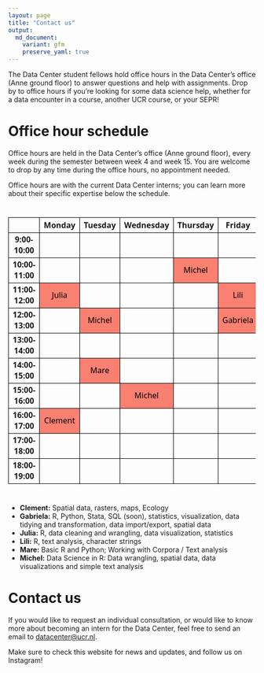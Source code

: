 ```yaml
---
layout: page
title: "Contact us"
output:
  md_document:
    variant: gfm
    preserve_yaml: true
---
```


The Data Center student fellows hold office hours in the Data Center’s
office (Anne ground floor) to answer questions and help with
assignments. Drop by to office hours if you’re looking for some data
science help, whether for a data encounter in a course, another UCR
course, or your SEPR!

# Office hour schedule

Office hours are held in the Data Center’s office (Anne ground floor),
every week during the semester between week 4 and week 15. You are
welcome to drop by any time during the office hours, no appointment
needed.

Office hours are with the current Data Center interns; you can learn
more about their specific expertise below the schedule.

<div id="okwbomfdwx" style="padding-left:0px;padding-right:0px;padding-top:10px;padding-bottom:10px;overflow-x:auto;overflow-y:auto;width:auto;height:auto;">
<style>#okwbomfdwx table {
  font-family: system-ui, 'Segoe UI', Roboto, Helvetica, Arial, sans-serif, 'Apple Color Emoji', 'Segoe UI Emoji', 'Segoe UI Symbol', 'Noto Color Emoji';
  -webkit-font-smoothing: antialiased;
  -moz-osx-font-smoothing: grayscale;
}
&#10;#okwbomfdwx thead, #okwbomfdwx tbody, #okwbomfdwx tfoot, #okwbomfdwx tr, #okwbomfdwx td, #okwbomfdwx th {
  border-style: none;
}
&#10;#okwbomfdwx p {
  margin: 0;
  padding: 0;
}
&#10;#okwbomfdwx .gt_table {
  display: table;
  border-collapse: collapse;
  line-height: normal;
  margin-left: auto;
  margin-right: auto;
  color: #333333;
  font-size: 16px;
  font-weight: normal;
  font-style: normal;
  background-color: #FFFFFF;
  width: auto;
  border-top-style: solid;
  border-top-width: 2px;
  border-top-color: #A8A8A8;
  border-right-style: none;
  border-right-width: 2px;
  border-right-color: #D3D3D3;
  border-bottom-style: solid;
  border-bottom-width: 2px;
  border-bottom-color: #A8A8A8;
  border-left-style: none;
  border-left-width: 2px;
  border-left-color: #D3D3D3;
}
&#10;#okwbomfdwx .gt_caption {
  padding-top: 4px;
  padding-bottom: 4px;
}
&#10;#okwbomfdwx .gt_title {
  color: #333333;
  font-size: 125%;
  font-weight: initial;
  padding-top: 4px;
  padding-bottom: 4px;
  padding-left: 5px;
  padding-right: 5px;
  border-bottom-color: #FFFFFF;
  border-bottom-width: 0;
}
&#10;#okwbomfdwx .gt_subtitle {
  color: #333333;
  font-size: 85%;
  font-weight: initial;
  padding-top: 3px;
  padding-bottom: 5px;
  padding-left: 5px;
  padding-right: 5px;
  border-top-color: #FFFFFF;
  border-top-width: 0;
}
&#10;#okwbomfdwx .gt_heading {
  background-color: #FFFFFF;
  text-align: center;
  border-bottom-color: #FFFFFF;
  border-left-style: none;
  border-left-width: 1px;
  border-left-color: #D3D3D3;
  border-right-style: none;
  border-right-width: 1px;
  border-right-color: #D3D3D3;
}
&#10;#okwbomfdwx .gt_bottom_border {
  border-bottom-style: solid;
  border-bottom-width: 2px;
  border-bottom-color: #D3D3D3;
}
&#10;#okwbomfdwx .gt_col_headings {
  border-top-style: solid;
  border-top-width: 2px;
  border-top-color: #D3D3D3;
  border-bottom-style: solid;
  border-bottom-width: 2px;
  border-bottom-color: #D3D3D3;
  border-left-style: none;
  border-left-width: 1px;
  border-left-color: #D3D3D3;
  border-right-style: none;
  border-right-width: 1px;
  border-right-color: #D3D3D3;
}
&#10;#okwbomfdwx .gt_col_heading {
  color: #333333;
  background-color: #FFFFFF;
  font-size: 100%;
  font-weight: normal;
  text-transform: inherit;
  border-left-style: none;
  border-left-width: 1px;
  border-left-color: #D3D3D3;
  border-right-style: none;
  border-right-width: 1px;
  border-right-color: #D3D3D3;
  vertical-align: bottom;
  padding-top: 5px;
  padding-bottom: 6px;
  padding-left: 5px;
  padding-right: 5px;
  overflow-x: hidden;
}
&#10;#okwbomfdwx .gt_column_spanner_outer {
  color: #333333;
  background-color: #FFFFFF;
  font-size: 100%;
  font-weight: normal;
  text-transform: inherit;
  padding-top: 0;
  padding-bottom: 0;
  padding-left: 4px;
  padding-right: 4px;
}
&#10;#okwbomfdwx .gt_column_spanner_outer:first-child {
  padding-left: 0;
}
&#10;#okwbomfdwx .gt_column_spanner_outer:last-child {
  padding-right: 0;
}
&#10;#okwbomfdwx .gt_column_spanner {
  border-bottom-style: solid;
  border-bottom-width: 2px;
  border-bottom-color: #D3D3D3;
  vertical-align: bottom;
  padding-top: 5px;
  padding-bottom: 5px;
  overflow-x: hidden;
  display: inline-block;
  width: 100%;
}
&#10;#okwbomfdwx .gt_spanner_row {
  border-bottom-style: hidden;
}
&#10;#okwbomfdwx .gt_group_heading {
  padding-top: 8px;
  padding-bottom: 8px;
  padding-left: 5px;
  padding-right: 5px;
  color: #333333;
  background-color: #FFFFFF;
  font-size: 100%;
  font-weight: initial;
  text-transform: inherit;
  border-top-style: solid;
  border-top-width: 2px;
  border-top-color: #D3D3D3;
  border-bottom-style: solid;
  border-bottom-width: 2px;
  border-bottom-color: #D3D3D3;
  border-left-style: none;
  border-left-width: 1px;
  border-left-color: #D3D3D3;
  border-right-style: none;
  border-right-width: 1px;
  border-right-color: #D3D3D3;
  vertical-align: middle;
  text-align: left;
}
&#10;#okwbomfdwx .gt_empty_group_heading {
  padding: 0.5px;
  color: #333333;
  background-color: #FFFFFF;
  font-size: 100%;
  font-weight: initial;
  border-top-style: solid;
  border-top-width: 2px;
  border-top-color: #D3D3D3;
  border-bottom-style: solid;
  border-bottom-width: 2px;
  border-bottom-color: #D3D3D3;
  vertical-align: middle;
}
&#10;#okwbomfdwx .gt_from_md > :first-child {
  margin-top: 0;
}
&#10;#okwbomfdwx .gt_from_md > :last-child {
  margin-bottom: 0;
}
&#10;#okwbomfdwx .gt_row {
  padding-top: 8px;
  padding-bottom: 8px;
  padding-left: 5px;
  padding-right: 5px;
  margin: 10px;
  border-top-style: solid;
  border-top-width: 1px;
  border-top-color: #D3D3D3;
  border-left-style: none;
  border-left-width: 1px;
  border-left-color: #D3D3D3;
  border-right-style: none;
  border-right-width: 1px;
  border-right-color: #D3D3D3;
  vertical-align: middle;
  overflow-x: hidden;
}
&#10;#okwbomfdwx .gt_stub {
  color: #333333;
  background-color: #FFFFFF;
  font-size: 100%;
  font-weight: initial;
  text-transform: inherit;
  border-right-style: solid;
  border-right-width: 2px;
  border-right-color: #D3D3D3;
  padding-left: 5px;
  padding-right: 5px;
}
&#10;#okwbomfdwx .gt_stub_row_group {
  color: #333333;
  background-color: #FFFFFF;
  font-size: 100%;
  font-weight: initial;
  text-transform: inherit;
  border-right-style: solid;
  border-right-width: 2px;
  border-right-color: #D3D3D3;
  padding-left: 5px;
  padding-right: 5px;
  vertical-align: top;
}
&#10;#okwbomfdwx .gt_row_group_first td {
  border-top-width: 2px;
}
&#10;#okwbomfdwx .gt_row_group_first th {
  border-top-width: 2px;
}
&#10;#okwbomfdwx .gt_summary_row {
  color: #333333;
  background-color: #FFFFFF;
  text-transform: inherit;
  padding-top: 8px;
  padding-bottom: 8px;
  padding-left: 5px;
  padding-right: 5px;
}
&#10;#okwbomfdwx .gt_first_summary_row {
  border-top-style: solid;
  border-top-color: #D3D3D3;
}
&#10;#okwbomfdwx .gt_first_summary_row.thick {
  border-top-width: 2px;
}
&#10;#okwbomfdwx .gt_last_summary_row {
  padding-top: 8px;
  padding-bottom: 8px;
  padding-left: 5px;
  padding-right: 5px;
  border-bottom-style: solid;
  border-bottom-width: 2px;
  border-bottom-color: #D3D3D3;
}
&#10;#okwbomfdwx .gt_grand_summary_row {
  color: #333333;
  background-color: #FFFFFF;
  text-transform: inherit;
  padding-top: 8px;
  padding-bottom: 8px;
  padding-left: 5px;
  padding-right: 5px;
}
&#10;#okwbomfdwx .gt_first_grand_summary_row {
  padding-top: 8px;
  padding-bottom: 8px;
  padding-left: 5px;
  padding-right: 5px;
  border-top-style: double;
  border-top-width: 6px;
  border-top-color: #D3D3D3;
}
&#10;#okwbomfdwx .gt_last_grand_summary_row_top {
  padding-top: 8px;
  padding-bottom: 8px;
  padding-left: 5px;
  padding-right: 5px;
  border-bottom-style: double;
  border-bottom-width: 6px;
  border-bottom-color: #D3D3D3;
}
&#10;#okwbomfdwx .gt_striped {
  background-color: rgba(128, 128, 128, 0.05);
}
&#10;#okwbomfdwx .gt_table_body {
  border-top-style: solid;
  border-top-width: 2px;
  border-top-color: #D3D3D3;
  border-bottom-style: solid;
  border-bottom-width: 2px;
  border-bottom-color: #D3D3D3;
}
&#10;#okwbomfdwx .gt_footnotes {
  color: #333333;
  background-color: #FFFFFF;
  border-bottom-style: none;
  border-bottom-width: 2px;
  border-bottom-color: #D3D3D3;
  border-left-style: none;
  border-left-width: 2px;
  border-left-color: #D3D3D3;
  border-right-style: none;
  border-right-width: 2px;
  border-right-color: #D3D3D3;
}
&#10;#okwbomfdwx .gt_footnote {
  margin: 0px;
  font-size: 90%;
  padding-top: 4px;
  padding-bottom: 4px;
  padding-left: 5px;
  padding-right: 5px;
}
&#10;#okwbomfdwx .gt_sourcenotes {
  color: #333333;
  background-color: #FFFFFF;
  border-bottom-style: none;
  border-bottom-width: 2px;
  border-bottom-color: #D3D3D3;
  border-left-style: none;
  border-left-width: 2px;
  border-left-color: #D3D3D3;
  border-right-style: none;
  border-right-width: 2px;
  border-right-color: #D3D3D3;
}
&#10;#okwbomfdwx .gt_sourcenote {
  font-size: 90%;
  padding-top: 4px;
  padding-bottom: 4px;
  padding-left: 5px;
  padding-right: 5px;
}
&#10;#okwbomfdwx .gt_left {
  text-align: left;
}
&#10;#okwbomfdwx .gt_center {
  text-align: center;
}
&#10;#okwbomfdwx .gt_right {
  text-align: right;
  font-variant-numeric: tabular-nums;
}
&#10;#okwbomfdwx .gt_font_normal {
  font-weight: normal;
}
&#10;#okwbomfdwx .gt_font_bold {
  font-weight: bold;
}
&#10;#okwbomfdwx .gt_font_italic {
  font-style: italic;
}
&#10;#okwbomfdwx .gt_super {
  font-size: 65%;
}
&#10;#okwbomfdwx .gt_footnote_marks {
  font-size: 75%;
  vertical-align: 0.4em;
  position: initial;
}
&#10;#okwbomfdwx .gt_asterisk {
  font-size: 100%;
  vertical-align: 0;
}
&#10;#okwbomfdwx .gt_indent_1 {
  text-indent: 5px;
}
&#10;#okwbomfdwx .gt_indent_2 {
  text-indent: 10px;
}
&#10;#okwbomfdwx .gt_indent_3 {
  text-indent: 15px;
}
&#10;#okwbomfdwx .gt_indent_4 {
  text-indent: 20px;
}
&#10;#okwbomfdwx .gt_indent_5 {
  text-indent: 25px;
}
&#10;#okwbomfdwx .katex-display {
  display: inline-flex !important;
  margin-bottom: 0.75em !important;
}
&#10;#okwbomfdwx div.Reactable > div.rt-table > div.rt-thead > div.rt-tr.rt-tr-group-header > div.rt-th-group:after {
  height: 0px !important;
}
</style>
<table class="gt_table" data-quarto-disable-processing="false" data-quarto-bootstrap="false">
  <thead>
    <tr class="gt_col_headings">
      <th class="gt_col_heading gt_columns_bottom_border gt_right" rowspan="1" colspan="1" style="border-left-width: 1px; border-left-style: solid; border-left-color: #000000; border-right-width: 1px; border-right-style: solid; border-right-color: #000000; border-top-width: 1px; border-top-style: solid; border-top-color: #000000; border-bottom-width: 1px; border-bottom-style: solid; border-bottom-color: #000000; text-align: center; font-weight: bold;" scope="col" id="a-"> </th>
      <th class="gt_col_heading gt_columns_bottom_border gt_left" rowspan="1" colspan="1" style="border-left-width: 1px; border-left-style: solid; border-left-color: #000000; border-right-width: 1px; border-right-style: solid; border-right-color: #000000; border-top-width: 1px; border-top-style: solid; border-top-color: #000000; border-bottom-width: 1px; border-bottom-style: solid; border-bottom-color: #000000; text-align: center; font-weight: bold;" scope="col" id="Monday">Monday</th>
      <th class="gt_col_heading gt_columns_bottom_border gt_left" rowspan="1" colspan="1" style="border-left-width: 1px; border-left-style: solid; border-left-color: #000000; border-right-width: 1px; border-right-style: solid; border-right-color: #000000; border-top-width: 1px; border-top-style: solid; border-top-color: #000000; border-bottom-width: 1px; border-bottom-style: solid; border-bottom-color: #000000; text-align: center; font-weight: bold;" scope="col" id="Tuesday">Tuesday</th>
      <th class="gt_col_heading gt_columns_bottom_border gt_left" rowspan="1" colspan="1" style="border-left-width: 1px; border-left-style: solid; border-left-color: #000000; border-right-width: 1px; border-right-style: solid; border-right-color: #000000; border-top-width: 1px; border-top-style: solid; border-top-color: #000000; border-bottom-width: 1px; border-bottom-style: solid; border-bottom-color: #000000; text-align: center; font-weight: bold;" scope="col" id="Wednesday">Wednesday</th>
      <th class="gt_col_heading gt_columns_bottom_border gt_left" rowspan="1" colspan="1" style="border-left-width: 1px; border-left-style: solid; border-left-color: #000000; border-right-width: 1px; border-right-style: solid; border-right-color: #000000; border-top-width: 1px; border-top-style: solid; border-top-color: #000000; border-bottom-width: 1px; border-bottom-style: solid; border-bottom-color: #000000; text-align: center; font-weight: bold;" scope="col" id="Thursday">Thursday</th>
      <th class="gt_col_heading gt_columns_bottom_border gt_left" rowspan="1" colspan="1" style="border-left-width: 1px; border-left-style: solid; border-left-color: #000000; border-right-width: 1px; border-right-style: solid; border-right-color: #000000; border-top-width: 1px; border-top-style: solid; border-top-color: #000000; border-bottom-width: 1px; border-bottom-style: solid; border-bottom-color: #000000; text-align: center; font-weight: bold;" scope="col" id="Friday">Friday</th>
    </tr>
  </thead>
  <tbody class="gt_table_body">
    <tr><td headers=" " class="gt_row gt_right" style="border-left-width: 1px; border-left-style: solid; border-left-color: #000000; border-right-width: 1px; border-right-style: solid; border-right-color: #000000; border-top-width: 1px; border-top-style: solid; border-top-color: #000000; border-bottom-width: 1px; border-bottom-style: solid; border-bottom-color: #000000; text-align: center; font-weight: bold;">9:00-10:00</td>
<td headers="Monday" class="gt_row gt_left" style="background-color: rgba(255,255,255,0); color: #000000; text-align: center; border-left-width: 1px; border-left-style: solid; border-left-color: #000000; border-right-width: 1px; border-right-style: solid; border-right-color: #000000; border-top-width: 1px; border-top-style: solid; border-top-color: #000000; border-bottom-width: 1px; border-bottom-style: solid; border-bottom-color: #000000;"><br /></td>
<td headers="Tuesday" class="gt_row gt_left" style="background-color: rgba(255,255,255,0); color: #000000; text-align: center; border-left-width: 1px; border-left-style: solid; border-left-color: #000000; border-right-width: 1px; border-right-style: solid; border-right-color: #000000; border-top-width: 1px; border-top-style: solid; border-top-color: #000000; border-bottom-width: 1px; border-bottom-style: solid; border-bottom-color: #000000;"><br /></td>
<td headers="Wednesday" class="gt_row gt_left" style="background-color: rgba(255,255,255,0); color: #000000; text-align: center; border-left-width: 1px; border-left-style: solid; border-left-color: #000000; border-right-width: 1px; border-right-style: solid; border-right-color: #000000; border-top-width: 1px; border-top-style: solid; border-top-color: #000000; border-bottom-width: 1px; border-bottom-style: solid; border-bottom-color: #000000;"><br /></td>
<td headers="Thursday" class="gt_row gt_left" style="background-color: rgba(255,255,255,0); color: #000000; text-align: center; border-left-width: 1px; border-left-style: solid; border-left-color: #000000; border-right-width: 1px; border-right-style: solid; border-right-color: #000000; border-top-width: 1px; border-top-style: solid; border-top-color: #000000; border-bottom-width: 1px; border-bottom-style: solid; border-bottom-color: #000000;"><br /></td>
<td headers="Friday" class="gt_row gt_left" style="background-color: rgba(255,255,255,0); color: #000000; text-align: center; border-left-width: 1px; border-left-style: solid; border-left-color: #000000; border-right-width: 1px; border-right-style: solid; border-right-color: #000000; border-top-width: 1px; border-top-style: solid; border-top-color: #000000; border-bottom-width: 1px; border-bottom-style: solid; border-bottom-color: #000000;"><br /></td></tr>
    <tr><td headers=" " class="gt_row gt_right" style="border-left-width: 1px; border-left-style: solid; border-left-color: #000000; border-right-width: 1px; border-right-style: solid; border-right-color: #000000; border-top-width: 1px; border-top-style: solid; border-top-color: #000000; border-bottom-width: 1px; border-bottom-style: solid; border-bottom-color: #000000; text-align: center; font-weight: bold;">10:00-11:00</td>
<td headers="Monday" class="gt_row gt_left" style="background-color: rgba(255,255,255,0); color: #000000; text-align: center; border-left-width: 1px; border-left-style: solid; border-left-color: #000000; border-right-width: 1px; border-right-style: solid; border-right-color: #000000; border-top-width: 1px; border-top-style: solid; border-top-color: #000000; border-bottom-width: 1px; border-bottom-style: solid; border-bottom-color: #000000;"><br /></td>
<td headers="Tuesday" class="gt_row gt_left" style="background-color: rgba(255,255,255,0); color: #000000; text-align: center; border-left-width: 1px; border-left-style: solid; border-left-color: #000000; border-right-width: 1px; border-right-style: solid; border-right-color: #000000; border-top-width: 1px; border-top-style: solid; border-top-color: #000000; border-bottom-width: 1px; border-bottom-style: solid; border-bottom-color: #000000;"><br /></td>
<td headers="Wednesday" class="gt_row gt_left" style="background-color: rgba(255,255,255,0); color: #000000; text-align: center; border-left-width: 1px; border-left-style: solid; border-left-color: #000000; border-right-width: 1px; border-right-style: solid; border-right-color: #000000; border-top-width: 1px; border-top-style: solid; border-top-color: #000000; border-bottom-width: 1px; border-bottom-style: solid; border-bottom-color: #000000;"><br /></td>
<td headers="Thursday" class="gt_row gt_left" style="background-color: #FA8072; color: #000000; text-align: center; border-left-width: 1px; border-left-style: solid; border-left-color: #000000; border-right-width: 1px; border-right-style: solid; border-right-color: #000000; border-top-width: 1px; border-top-style: solid; border-top-color: #000000; border-bottom-width: 1px; border-bottom-style: solid; border-bottom-color: #000000;">Michel</td>
<td headers="Friday" class="gt_row gt_left" style="background-color: rgba(255,255,255,0); color: #000000; text-align: center; border-left-width: 1px; border-left-style: solid; border-left-color: #000000; border-right-width: 1px; border-right-style: solid; border-right-color: #000000; border-top-width: 1px; border-top-style: solid; border-top-color: #000000; border-bottom-width: 1px; border-bottom-style: solid; border-bottom-color: #000000;"><br /></td></tr>
    <tr><td headers=" " class="gt_row gt_right" style="border-left-width: 1px; border-left-style: solid; border-left-color: #000000; border-right-width: 1px; border-right-style: solid; border-right-color: #000000; border-top-width: 1px; border-top-style: solid; border-top-color: #000000; border-bottom-width: 1px; border-bottom-style: solid; border-bottom-color: #000000; text-align: center; font-weight: bold;">11:00-12:00</td>
<td headers="Monday" class="gt_row gt_left" style="background-color: #FA8072; color: #000000; text-align: center; border-left-width: 1px; border-left-style: solid; border-left-color: #000000; border-right-width: 1px; border-right-style: solid; border-right-color: #000000; border-top-width: 1px; border-top-style: solid; border-top-color: #000000; border-bottom-width: 1px; border-bottom-style: solid; border-bottom-color: #000000;">Julia</td>
<td headers="Tuesday" class="gt_row gt_left" style="background-color: rgba(255,255,255,0); color: #000000; text-align: center; border-left-width: 1px; border-left-style: solid; border-left-color: #000000; border-right-width: 1px; border-right-style: solid; border-right-color: #000000; border-top-width: 1px; border-top-style: solid; border-top-color: #000000; border-bottom-width: 1px; border-bottom-style: solid; border-bottom-color: #000000;"><br /></td>
<td headers="Wednesday" class="gt_row gt_left" style="background-color: rgba(255,255,255,0); color: #000000; text-align: center; border-left-width: 1px; border-left-style: solid; border-left-color: #000000; border-right-width: 1px; border-right-style: solid; border-right-color: #000000; border-top-width: 1px; border-top-style: solid; border-top-color: #000000; border-bottom-width: 1px; border-bottom-style: solid; border-bottom-color: #000000;"><br /></td>
<td headers="Thursday" class="gt_row gt_left" style="background-color: rgba(255,255,255,0); color: #000000; text-align: center; border-left-width: 1px; border-left-style: solid; border-left-color: #000000; border-right-width: 1px; border-right-style: solid; border-right-color: #000000; border-top-width: 1px; border-top-style: solid; border-top-color: #000000; border-bottom-width: 1px; border-bottom-style: solid; border-bottom-color: #000000;"><br /></td>
<td headers="Friday" class="gt_row gt_left" style="background-color: #FA8072; color: #000000; text-align: center; border-left-width: 1px; border-left-style: solid; border-left-color: #000000; border-right-width: 1px; border-right-style: solid; border-right-color: #000000; border-top-width: 1px; border-top-style: solid; border-top-color: #000000; border-bottom-width: 1px; border-bottom-style: solid; border-bottom-color: #000000;">Lili</td></tr>
    <tr><td headers=" " class="gt_row gt_right" style="border-left-width: 1px; border-left-style: solid; border-left-color: #000000; border-right-width: 1px; border-right-style: solid; border-right-color: #000000; border-top-width: 1px; border-top-style: solid; border-top-color: #000000; border-bottom-width: 1px; border-bottom-style: solid; border-bottom-color: #000000; text-align: center; font-weight: bold;">12:00-13:00</td>
<td headers="Monday" class="gt_row gt_left" style="background-color: rgba(255,255,255,0); color: #000000; text-align: center; border-left-width: 1px; border-left-style: solid; border-left-color: #000000; border-right-width: 1px; border-right-style: solid; border-right-color: #000000; border-top-width: 1px; border-top-style: solid; border-top-color: #000000; border-bottom-width: 1px; border-bottom-style: solid; border-bottom-color: #000000;"><br /></td>
<td headers="Tuesday" class="gt_row gt_left" style="background-color: #FA8072; color: #000000; text-align: center; border-left-width: 1px; border-left-style: solid; border-left-color: #000000; border-right-width: 1px; border-right-style: solid; border-right-color: #000000; border-top-width: 1px; border-top-style: solid; border-top-color: #000000; border-bottom-width: 1px; border-bottom-style: solid; border-bottom-color: #000000;">Michel</td>
<td headers="Wednesday" class="gt_row gt_left" style="background-color: rgba(255,255,255,0); color: #000000; text-align: center; border-left-width: 1px; border-left-style: solid; border-left-color: #000000; border-right-width: 1px; border-right-style: solid; border-right-color: #000000; border-top-width: 1px; border-top-style: solid; border-top-color: #000000; border-bottom-width: 1px; border-bottom-style: solid; border-bottom-color: #000000;"><br /></td>
<td headers="Thursday" class="gt_row gt_left" style="background-color: rgba(255,255,255,0); color: #000000; text-align: center; border-left-width: 1px; border-left-style: solid; border-left-color: #000000; border-right-width: 1px; border-right-style: solid; border-right-color: #000000; border-top-width: 1px; border-top-style: solid; border-top-color: #000000; border-bottom-width: 1px; border-bottom-style: solid; border-bottom-color: #000000;"><br /></td>
<td headers="Friday" class="gt_row gt_left" style="background-color: #FA8072; color: #000000; text-align: center; border-left-width: 1px; border-left-style: solid; border-left-color: #000000; border-right-width: 1px; border-right-style: solid; border-right-color: #000000; border-top-width: 1px; border-top-style: solid; border-top-color: #000000; border-bottom-width: 1px; border-bottom-style: solid; border-bottom-color: #000000;">Gabriela</td></tr>
    <tr><td headers=" " class="gt_row gt_right" style="border-left-width: 1px; border-left-style: solid; border-left-color: #000000; border-right-width: 1px; border-right-style: solid; border-right-color: #000000; border-top-width: 1px; border-top-style: solid; border-top-color: #000000; border-bottom-width: 1px; border-bottom-style: solid; border-bottom-color: #000000; text-align: center; font-weight: bold;">13:00-14:00</td>
<td headers="Monday" class="gt_row gt_left" style="background-color: rgba(255,255,255,0); color: #000000; text-align: center; border-left-width: 1px; border-left-style: solid; border-left-color: #000000; border-right-width: 1px; border-right-style: solid; border-right-color: #000000; border-top-width: 1px; border-top-style: solid; border-top-color: #000000; border-bottom-width: 1px; border-bottom-style: solid; border-bottom-color: #000000;"><br /></td>
<td headers="Tuesday" class="gt_row gt_left" style="background-color: rgba(255,255,255,0); color: #000000; text-align: center; border-left-width: 1px; border-left-style: solid; border-left-color: #000000; border-right-width: 1px; border-right-style: solid; border-right-color: #000000; border-top-width: 1px; border-top-style: solid; border-top-color: #000000; border-bottom-width: 1px; border-bottom-style: solid; border-bottom-color: #000000;"><br /></td>
<td headers="Wednesday" class="gt_row gt_left" style="background-color: rgba(255,255,255,0); color: #000000; text-align: center; border-left-width: 1px; border-left-style: solid; border-left-color: #000000; border-right-width: 1px; border-right-style: solid; border-right-color: #000000; border-top-width: 1px; border-top-style: solid; border-top-color: #000000; border-bottom-width: 1px; border-bottom-style: solid; border-bottom-color: #000000;"><br /></td>
<td headers="Thursday" class="gt_row gt_left" style="background-color: rgba(255,255,255,0); color: #000000; text-align: center; border-left-width: 1px; border-left-style: solid; border-left-color: #000000; border-right-width: 1px; border-right-style: solid; border-right-color: #000000; border-top-width: 1px; border-top-style: solid; border-top-color: #000000; border-bottom-width: 1px; border-bottom-style: solid; border-bottom-color: #000000;"><br /></td>
<td headers="Friday" class="gt_row gt_left" style="background-color: rgba(255,255,255,0); color: #000000; text-align: center; border-left-width: 1px; border-left-style: solid; border-left-color: #000000; border-right-width: 1px; border-right-style: solid; border-right-color: #000000; border-top-width: 1px; border-top-style: solid; border-top-color: #000000; border-bottom-width: 1px; border-bottom-style: solid; border-bottom-color: #000000;"><br /></td></tr>
    <tr><td headers=" " class="gt_row gt_right" style="border-left-width: 1px; border-left-style: solid; border-left-color: #000000; border-right-width: 1px; border-right-style: solid; border-right-color: #000000; border-top-width: 1px; border-top-style: solid; border-top-color: #000000; border-bottom-width: 1px; border-bottom-style: solid; border-bottom-color: #000000; text-align: center; font-weight: bold;">14:00-15:00</td>
<td headers="Monday" class="gt_row gt_left" style="background-color: rgba(255,255,255,0); color: #000000; text-align: center; border-left-width: 1px; border-left-style: solid; border-left-color: #000000; border-right-width: 1px; border-right-style: solid; border-right-color: #000000; border-top-width: 1px; border-top-style: solid; border-top-color: #000000; border-bottom-width: 1px; border-bottom-style: solid; border-bottom-color: #000000;"><br /></td>
<td headers="Tuesday" class="gt_row gt_left" style="background-color: #FA8072; color: #000000; text-align: center; border-left-width: 1px; border-left-style: solid; border-left-color: #000000; border-right-width: 1px; border-right-style: solid; border-right-color: #000000; border-top-width: 1px; border-top-style: solid; border-top-color: #000000; border-bottom-width: 1px; border-bottom-style: solid; border-bottom-color: #000000;">Mare</td>
<td headers="Wednesday" class="gt_row gt_left" style="background-color: rgba(255,255,255,0); color: #000000; text-align: center; border-left-width: 1px; border-left-style: solid; border-left-color: #000000; border-right-width: 1px; border-right-style: solid; border-right-color: #000000; border-top-width: 1px; border-top-style: solid; border-top-color: #000000; border-bottom-width: 1px; border-bottom-style: solid; border-bottom-color: #000000;"><br /></td>
<td headers="Thursday" class="gt_row gt_left" style="background-color: rgba(255,255,255,0); color: #000000; text-align: center; border-left-width: 1px; border-left-style: solid; border-left-color: #000000; border-right-width: 1px; border-right-style: solid; border-right-color: #000000; border-top-width: 1px; border-top-style: solid; border-top-color: #000000; border-bottom-width: 1px; border-bottom-style: solid; border-bottom-color: #000000;"><br /></td>
<td headers="Friday" class="gt_row gt_left" style="background-color: rgba(255,255,255,0); color: #000000; text-align: center; border-left-width: 1px; border-left-style: solid; border-left-color: #000000; border-right-width: 1px; border-right-style: solid; border-right-color: #000000; border-top-width: 1px; border-top-style: solid; border-top-color: #000000; border-bottom-width: 1px; border-bottom-style: solid; border-bottom-color: #000000;"><br /></td></tr>
    <tr><td headers=" " class="gt_row gt_right" style="border-left-width: 1px; border-left-style: solid; border-left-color: #000000; border-right-width: 1px; border-right-style: solid; border-right-color: #000000; border-top-width: 1px; border-top-style: solid; border-top-color: #000000; border-bottom-width: 1px; border-bottom-style: solid; border-bottom-color: #000000; text-align: center; font-weight: bold;">15:00-16:00</td>
<td headers="Monday" class="gt_row gt_left" style="background-color: rgba(255,255,255,0); color: #000000; text-align: center; border-left-width: 1px; border-left-style: solid; border-left-color: #000000; border-right-width: 1px; border-right-style: solid; border-right-color: #000000; border-top-width: 1px; border-top-style: solid; border-top-color: #000000; border-bottom-width: 1px; border-bottom-style: solid; border-bottom-color: #000000;"><br /></td>
<td headers="Tuesday" class="gt_row gt_left" style="background-color: rgba(255,255,255,0); color: #000000; text-align: center; border-left-width: 1px; border-left-style: solid; border-left-color: #000000; border-right-width: 1px; border-right-style: solid; border-right-color: #000000; border-top-width: 1px; border-top-style: solid; border-top-color: #000000; border-bottom-width: 1px; border-bottom-style: solid; border-bottom-color: #000000;"><br /></td>
<td headers="Wednesday" class="gt_row gt_left" style="background-color: #FA8072; color: #000000; text-align: center; border-left-width: 1px; border-left-style: solid; border-left-color: #000000; border-right-width: 1px; border-right-style: solid; border-right-color: #000000; border-top-width: 1px; border-top-style: solid; border-top-color: #000000; border-bottom-width: 1px; border-bottom-style: solid; border-bottom-color: #000000;">Michel</td>
<td headers="Thursday" class="gt_row gt_left" style="background-color: rgba(255,255,255,0); color: #000000; text-align: center; border-left-width: 1px; border-left-style: solid; border-left-color: #000000; border-right-width: 1px; border-right-style: solid; border-right-color: #000000; border-top-width: 1px; border-top-style: solid; border-top-color: #000000; border-bottom-width: 1px; border-bottom-style: solid; border-bottom-color: #000000;"><br /></td>
<td headers="Friday" class="gt_row gt_left" style="background-color: rgba(255,255,255,0); color: #000000; text-align: center; border-left-width: 1px; border-left-style: solid; border-left-color: #000000; border-right-width: 1px; border-right-style: solid; border-right-color: #000000; border-top-width: 1px; border-top-style: solid; border-top-color: #000000; border-bottom-width: 1px; border-bottom-style: solid; border-bottom-color: #000000;"><br /></td></tr>
    <tr><td headers=" " class="gt_row gt_right" style="border-left-width: 1px; border-left-style: solid; border-left-color: #000000; border-right-width: 1px; border-right-style: solid; border-right-color: #000000; border-top-width: 1px; border-top-style: solid; border-top-color: #000000; border-bottom-width: 1px; border-bottom-style: solid; border-bottom-color: #000000; text-align: center; font-weight: bold;">16:00-17:00</td>
<td headers="Monday" class="gt_row gt_left" style="background-color: #FA8072; color: #000000; text-align: center; border-left-width: 1px; border-left-style: solid; border-left-color: #000000; border-right-width: 1px; border-right-style: solid; border-right-color: #000000; border-top-width: 1px; border-top-style: solid; border-top-color: #000000; border-bottom-width: 1px; border-bottom-style: solid; border-bottom-color: #000000;">Clement</td>
<td headers="Tuesday" class="gt_row gt_left" style="background-color: rgba(255,255,255,0); color: #000000; text-align: center; border-left-width: 1px; border-left-style: solid; border-left-color: #000000; border-right-width: 1px; border-right-style: solid; border-right-color: #000000; border-top-width: 1px; border-top-style: solid; border-top-color: #000000; border-bottom-width: 1px; border-bottom-style: solid; border-bottom-color: #000000;"><br /></td>
<td headers="Wednesday" class="gt_row gt_left" style="background-color: rgba(255,255,255,0); color: #000000; text-align: center; border-left-width: 1px; border-left-style: solid; border-left-color: #000000; border-right-width: 1px; border-right-style: solid; border-right-color: #000000; border-top-width: 1px; border-top-style: solid; border-top-color: #000000; border-bottom-width: 1px; border-bottom-style: solid; border-bottom-color: #000000;"><br /></td>
<td headers="Thursday" class="gt_row gt_left" style="background-color: rgba(255,255,255,0); color: #000000; text-align: center; border-left-width: 1px; border-left-style: solid; border-left-color: #000000; border-right-width: 1px; border-right-style: solid; border-right-color: #000000; border-top-width: 1px; border-top-style: solid; border-top-color: #000000; border-bottom-width: 1px; border-bottom-style: solid; border-bottom-color: #000000;"><br /></td>
<td headers="Friday" class="gt_row gt_left" style="background-color: rgba(255,255,255,0); color: #000000; text-align: center; border-left-width: 1px; border-left-style: solid; border-left-color: #000000; border-right-width: 1px; border-right-style: solid; border-right-color: #000000; border-top-width: 1px; border-top-style: solid; border-top-color: #000000; border-bottom-width: 1px; border-bottom-style: solid; border-bottom-color: #000000;"><br /></td></tr>
    <tr><td headers=" " class="gt_row gt_right" style="border-left-width: 1px; border-left-style: solid; border-left-color: #000000; border-right-width: 1px; border-right-style: solid; border-right-color: #000000; border-top-width: 1px; border-top-style: solid; border-top-color: #000000; border-bottom-width: 1px; border-bottom-style: solid; border-bottom-color: #000000; text-align: center; font-weight: bold;">17:00-18:00</td>
<td headers="Monday" class="gt_row gt_left" style="background-color: rgba(255,255,255,0); color: #000000; text-align: center; border-left-width: 1px; border-left-style: solid; border-left-color: #000000; border-right-width: 1px; border-right-style: solid; border-right-color: #000000; border-top-width: 1px; border-top-style: solid; border-top-color: #000000; border-bottom-width: 1px; border-bottom-style: solid; border-bottom-color: #000000;"><br /></td>
<td headers="Tuesday" class="gt_row gt_left" style="background-color: rgba(255,255,255,0); color: #000000; text-align: center; border-left-width: 1px; border-left-style: solid; border-left-color: #000000; border-right-width: 1px; border-right-style: solid; border-right-color: #000000; border-top-width: 1px; border-top-style: solid; border-top-color: #000000; border-bottom-width: 1px; border-bottom-style: solid; border-bottom-color: #000000;"><br /></td>
<td headers="Wednesday" class="gt_row gt_left" style="background-color: rgba(255,255,255,0); color: #000000; text-align: center; border-left-width: 1px; border-left-style: solid; border-left-color: #000000; border-right-width: 1px; border-right-style: solid; border-right-color: #000000; border-top-width: 1px; border-top-style: solid; border-top-color: #000000; border-bottom-width: 1px; border-bottom-style: solid; border-bottom-color: #000000;"><br /></td>
<td headers="Thursday" class="gt_row gt_left" style="background-color: rgba(255,255,255,0); color: #000000; text-align: center; border-left-width: 1px; border-left-style: solid; border-left-color: #000000; border-right-width: 1px; border-right-style: solid; border-right-color: #000000; border-top-width: 1px; border-top-style: solid; border-top-color: #000000; border-bottom-width: 1px; border-bottom-style: solid; border-bottom-color: #000000;"><br /></td>
<td headers="Friday" class="gt_row gt_left" style="background-color: rgba(255,255,255,0); color: #000000; text-align: center; border-left-width: 1px; border-left-style: solid; border-left-color: #000000; border-right-width: 1px; border-right-style: solid; border-right-color: #000000; border-top-width: 1px; border-top-style: solid; border-top-color: #000000; border-bottom-width: 1px; border-bottom-style: solid; border-bottom-color: #000000;"><br /></td></tr>
    <tr><td headers=" " class="gt_row gt_right" style="border-left-width: 1px; border-left-style: solid; border-left-color: #000000; border-right-width: 1px; border-right-style: solid; border-right-color: #000000; border-top-width: 1px; border-top-style: solid; border-top-color: #000000; border-bottom-width: 1px; border-bottom-style: solid; border-bottom-color: #000000; text-align: center; font-weight: bold;">18:00-19:00</td>
<td headers="Monday" class="gt_row gt_left" style="background-color: rgba(255,255,255,0); color: #000000; text-align: center; border-left-width: 1px; border-left-style: solid; border-left-color: #000000; border-right-width: 1px; border-right-style: solid; border-right-color: #000000; border-top-width: 1px; border-top-style: solid; border-top-color: #000000; border-bottom-width: 1px; border-bottom-style: solid; border-bottom-color: #000000;"><br /></td>
<td headers="Tuesday" class="gt_row gt_left" style="background-color: rgba(255,255,255,0); color: #000000; text-align: center; border-left-width: 1px; border-left-style: solid; border-left-color: #000000; border-right-width: 1px; border-right-style: solid; border-right-color: #000000; border-top-width: 1px; border-top-style: solid; border-top-color: #000000; border-bottom-width: 1px; border-bottom-style: solid; border-bottom-color: #000000;"><br /></td>
<td headers="Wednesday" class="gt_row gt_left" style="background-color: rgba(255,255,255,0); color: #000000; text-align: center; border-left-width: 1px; border-left-style: solid; border-left-color: #000000; border-right-width: 1px; border-right-style: solid; border-right-color: #000000; border-top-width: 1px; border-top-style: solid; border-top-color: #000000; border-bottom-width: 1px; border-bottom-style: solid; border-bottom-color: #000000;"><br /></td>
<td headers="Thursday" class="gt_row gt_left" style="background-color: rgba(255,255,255,0); color: #000000; text-align: center; border-left-width: 1px; border-left-style: solid; border-left-color: #000000; border-right-width: 1px; border-right-style: solid; border-right-color: #000000; border-top-width: 1px; border-top-style: solid; border-top-color: #000000; border-bottom-width: 1px; border-bottom-style: solid; border-bottom-color: #000000;"><br /></td>
<td headers="Friday" class="gt_row gt_left" style="background-color: rgba(255,255,255,0); color: #000000; text-align: center; border-left-width: 1px; border-left-style: solid; border-left-color: #000000; border-right-width: 1px; border-right-style: solid; border-right-color: #000000; border-top-width: 1px; border-top-style: solid; border-top-color: #000000; border-bottom-width: 1px; border-bottom-style: solid; border-bottom-color: #000000;"><br /></td></tr>
  </tbody>
  &#10;  
</table>
</div>

- **Clement:** Spatial data, rasters, maps, Ecology
- **Gabriela:** R, Python, Stata, SQL (soon), statistics, visualization,
  data tidying and transformation, data import/export, spatial data
- **Julia:** R, data cleaning and wrangling, data visualization,
  statistics
- **Lili:** R, text analysis, character strings
- **Mare:** Basic R and Python; Working with Corpora / Text analysis
- **Michel:** Data Science in R: Data wrangling, spatial data, data
  visualizations and simple text analysis

# Contact us

If you would like to request an individual consultation, or would like
to know more about becoming an intern for the Data Center, feel free to
send an email to <datacenter@ucr.nl>.

Make sure to check this website for news and updates, and follow us on
Instagram!
